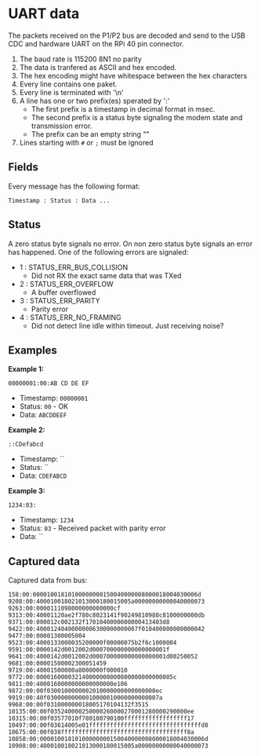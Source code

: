 # UART data

The packets received on the P1/P2 bus are decoded and send to the
USB CDC and hardware UART on the RPi 40 pin connector.

1. The baud rate is 115200 8N1 no parity
2. The data is tranfered as ASCII and hex encoded.
3. The hex encoding might have whitespace between the hex characters
4. Every line contains one paket.
5. Every line is terminated with '\n'
6. A line has one or two prefix(es) sperated by ':'
   * The first prefix is a timestamp in decimal format in msec.
   * The second prefix is a status byte signaling the modem
     state and transmission error.
   * The prefix can be an empty string ""
7. Lines starting with `#` or `;` must be ignored

## Fields

Every message has the following format:

    Timestamp : Status : Data ...

## Status

A zero status byte signals no error.
On non zero status byte signals an error has happened.
One of the following errors are signaled:

* 1 : STATUS_ERR_BUS_COLLISION
  *  Did not RX the exact same data that was TXed
* 2 : STATUS_ERR_OVERFLOW
  * A buffer overflowed
* 3 : STATUS_ERR_PARITY
  * Parity error
* 4 : STATUS_ERR_NO_FRAMING
  * Did not detect line idle within timeout. Just receiving noise?

## Examples

**Example 1:**

`00000001:00:AB CD DE EF`


* Timestamp: `00000001`
* Status: `00` - OK
* Data: `ABCDDEEF`

**Example 2:**

`::CDefabcd`


* Timestamp: ``
* Status: ``
* Data: `CDEFABCD`

**Example 3:**

`1234:03:`

* Timestamp: `1234`
* Status: `03` - Received packet with parity error
* Data: ``


## Captured data

Captured data from bus:

    158:00:00001001810100000000150040000008000018004030006d
    9208:00:400010018021013000180015005a00000000000040000073
    9263:00:0000111098000000000000cf
    9313:00:40001120ae2f780c8023141f90249810980c8100000000db
    9371:00:000012c002132f1701040000000000413403d8
    9422:00:40001240400000006300000000007f010400000000000042
    9477:00:00001300005004
    9523:00:4000133000035200000f00000075b2f6c1000004
    9591:00:0000142d0012002d000700000000000000001f
    9641:00:4000142d0012002d000700000000000000001d00250052
    9681:00:00001500002300051459
    9719:00:40001500000a8000000f000010
    9772:00:000016000032140000000000000000000000005c
    9811:00:4000160000000000000000e106
    9872:00:00f0300100000002010000000000000000ec
    9919:00:40f03000000000010000010000000000007a
    9968:00:00f031000000018005170104132f3515
    10135:00:00f035240000250000260000270001280000290000ee
    10315:00:00f03577010f780100790100ffffffffffffffffff17
    10497:00:00f03614005e01ffffffffffffffffffffffffffffffffd8
    10675:00:00f038ffffffffffffffffffffffffffffffffffff8a
    10858:00:00001001810100000000150040000008000018004030006d
    10908:00:400010018021013000180015005a00000000000040000073
